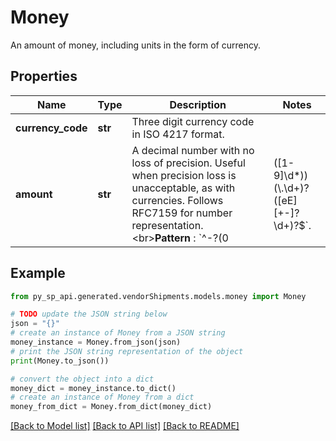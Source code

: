 # Money

An amount of money, including units in the form of currency.

## Properties

Name | Type | Description | Notes
------------ | ------------- | ------------- | -------------
**currency_code** | **str** | Three digit currency code in ISO 4217 format. | 
**amount** | **str** | A decimal number with no loss of precision. Useful when precision loss is unacceptable, as with currencies. Follows RFC7159 for number representation. &lt;br&gt;**Pattern** : &#x60;^-?(0|([1-9]\\d*))(\\.\\d+)?([eE][+-]?\\d+)?$&#x60;. | 

## Example

```python
from py_sp_api.generated.vendorShipments.models.money import Money

# TODO update the JSON string below
json = "{}"
# create an instance of Money from a JSON string
money_instance = Money.from_json(json)
# print the JSON string representation of the object
print(Money.to_json())

# convert the object into a dict
money_dict = money_instance.to_dict()
# create an instance of Money from a dict
money_from_dict = Money.from_dict(money_dict)
```
[[Back to Model list]](../README.md#documentation-for-models) [[Back to API list]](../README.md#documentation-for-api-endpoints) [[Back to README]](../README.md)


